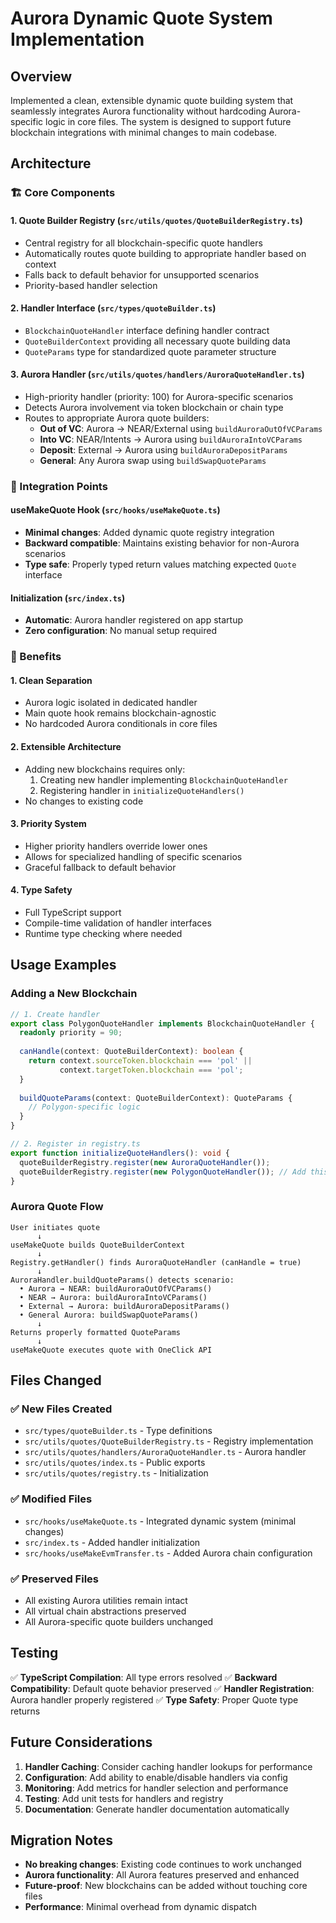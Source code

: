 # Aurora Dynamic Quote System Implementation

## Overview

Implemented a clean, extensible dynamic quote building system that seamlessly integrates Aurora functionality without hardcoding Aurora-specific logic in core files. The system is designed to support future blockchain integrations with minimal changes to main codebase.

## Architecture

### 🏗️ Core Components

#### 1. **Quote Builder Registry** (`src/utils/quotes/QuoteBuilderRegistry.ts`)
- Central registry for all blockchain-specific quote handlers
- Automatically routes quote building to appropriate handler based on context
- Falls back to default behavior for unsupported scenarios
- Priority-based handler selection

#### 2. **Handler Interface** (`src/types/quoteBuilder.ts`)
- `BlockchainQuoteHandler` interface defining handler contract
- `QuoteBuilderContext` providing all necessary quote building data
- `QuoteParams` type for standardized quote parameter structure

#### 3. **Aurora Handler** (`src/utils/quotes/handlers/AuroraQuoteHandler.ts`)
- High-priority handler (priority: 100) for Aurora-specific scenarios
- Detects Aurora involvement via token blockchain or chain type
- Routes to appropriate Aurora quote builders:
  - **Out of VC**: Aurora → NEAR/External using `buildAuroraOutOfVCParams`
  - **Into VC**: NEAR/Intents → Aurora using `buildAuroraIntoVCParams`
  - **Deposit**: External → Aurora using `buildAuroraDepositParams`
  - **General**: Any Aurora swap using `buildSwapQuoteParams`

### 🔄 Integration Points

#### **useMakeQuote Hook** (`src/hooks/useMakeQuote.ts`)
- **Minimal changes**: Added dynamic quote registry integration
- **Backward compatible**: Maintains existing behavior for non-Aurora scenarios
- **Type safe**: Properly typed return values matching expected `Quote` interface

#### **Initialization** (`src/index.ts`)
- **Automatic**: Aurora handler registered on app startup
- **Zero configuration**: No manual setup required

### 🚀 Benefits

#### **1. Clean Separation**
- Aurora logic isolated in dedicated handler
- Main quote hook remains blockchain-agnostic
- No hardcoded Aurora conditionals in core files

#### **2. Extensible Architecture**
- Adding new blockchains requires only:
  1. Creating new handler implementing `BlockchainQuoteHandler`
  2. Registering handler in `initializeQuoteHandlers()`
- No changes to existing code

#### **3. Priority System**
- Higher priority handlers override lower ones
- Allows for specialized handling of specific scenarios
- Graceful fallback to default behavior

#### **4. Type Safety**
- Full TypeScript support
- Compile-time validation of handler interfaces
- Runtime type checking where needed

## Usage Examples

### Adding a New Blockchain

```typescript
// 1. Create handler
export class PolygonQuoteHandler implements BlockchainQuoteHandler {
  readonly priority = 90;
  
  canHandle(context: QuoteBuilderContext): boolean {
    return context.sourceToken.blockchain === 'pol' || 
           context.targetToken.blockchain === 'pol';
  }
  
  buildQuoteParams(context: QuoteBuilderContext): QuoteParams {
    // Polygon-specific logic
  }
}

// 2. Register in registry.ts
export function initializeQuoteHandlers(): void {
  quoteBuilderRegistry.register(new AuroraQuoteHandler());
  quoteBuilderRegistry.register(new PolygonQuoteHandler()); // Add this line
}
```

### Aurora Quote Flow

```
User initiates quote
      ↓
useMakeQuote builds QuoteBuilderContext
      ↓
Registry.getHandler() finds AuroraQuoteHandler (canHandle = true)
      ↓
AuroraHandler.buildQuoteParams() detects scenario:
  • Aurora → NEAR: buildAuroraOutOfVCParams()
  • NEAR → Aurora: buildAuroraIntoVCParams()  
  • External → Aurora: buildAuroraDepositParams()
  • General Aurora: buildSwapQuoteParams()
      ↓
Returns properly formatted QuoteParams
      ↓
useMakeQuote executes quote with OneClick API
```

## Files Changed

### ✅ New Files Created
- `src/types/quoteBuilder.ts` - Type definitions
- `src/utils/quotes/QuoteBuilderRegistry.ts` - Registry implementation
- `src/utils/quotes/handlers/AuroraQuoteHandler.ts` - Aurora handler
- `src/utils/quotes/index.ts` - Public exports
- `src/utils/quotes/registry.ts` - Initialization

### ✅ Modified Files
- `src/hooks/useMakeQuote.ts` - Integrated dynamic system (minimal changes)
- `src/index.ts` - Added handler initialization
- `src/hooks/useMakeEvmTransfer.ts` - Added Aurora chain configuration

### ✅ Preserved Files
- All existing Aurora utilities remain intact
- All virtual chain abstractions preserved
- All Aurora-specific quote builders unchanged

## Testing

✅ **TypeScript Compilation**: All type errors resolved
✅ **Backward Compatibility**: Default quote behavior preserved
✅ **Handler Registration**: Aurora handler properly registered
✅ **Type Safety**: Proper Quote type returns

## Future Considerations

1. **Handler Caching**: Consider caching handler lookups for performance
2. **Configuration**: Add ability to enable/disable handlers via config
3. **Monitoring**: Add metrics for handler selection and performance
4. **Testing**: Add unit tests for handlers and registry
5. **Documentation**: Generate handler documentation automatically

## Migration Notes

- **No breaking changes**: Existing code continues to work unchanged
- **Aurora functionality**: All Aurora features preserved and enhanced
- **Future-proof**: New blockchains can be added without touching core files
- **Performance**: Minimal overhead from dynamic dispatch